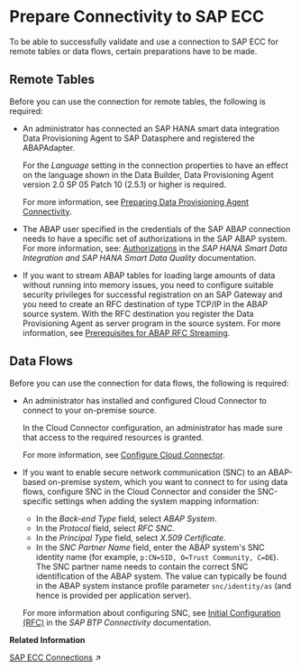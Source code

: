 <!-- loiocfc1b487fc014c8aa14af81bfa15a82d -->

# Prepare Connectivity to SAP ECC

To be able to successfully validate and use a connection to SAP ECC for remote tables or data flows, certain preparations have to be made.



<a name="loiocfc1b487fc014c8aa14af81bfa15a82d__prereq_rt_SAPECC"/>

## Remote Tables

Before you can use the connection for remote tables, the following is required:

-   An administrator has connected an SAP HANA smart data integration Data Provisioning Agent to SAP Datasphere and registered the ABAPAdapter.

    For the *Language* setting in the connection properties to have an effect on the language shown in the Data Builder, Data Provisioning Agent version 2.0 SP 05 Patch 10 \(2.5.1\) or higher is required.

    For more information, see [Preparing Data Provisioning Agent Connectivity](preparing-data-provisioning-agent-connectivity-f1a39d1.md).

-   The ABAP user specified in the credentials of the SAP ABAP connection needs to have a specific set of authorizations in the SAP ABAP system. For more information, see: [Authorizations](https://help.sap.com/viewer/7952ef28a6914997abc01745fef1b607/latest/en-US/bcc0ff2acd6a4476b2912ff4cd71cd91.html) in the *SAP HANA Smart Data Integration and SAP HANA Smart Data Quality* documentation.

-   If you want to stream ABAP tables for loading large amounts of data without running into memory issues, you need to configure suitable security privileges for successful registration on an SAP Gateway and you need to create an RFC destination of type TCP/IP in the ABAP source system. With the RFC destination you register the Data Provisioning Agent as server program in the source system. For more information, see [Prerequisites for ABAP RFC Streaming](prerequisites-for-abap-rfc-streaming-62adb44.md).




<a name="loiocfc1b487fc014c8aa14af81bfa15a82d__prereq_df_SAPECC"/>

## Data Flows

Before you can use the connection for data flows, the following is required:

-   An administrator has installed and configured Cloud Connector to connect to your on-premise source.

    In the Cloud Connector configuration, an administrator has made sure that access to the required resources is granted.

    For more information, see [Configure Cloud Connector](configure-cloud-connector-f289920.md).

-   If you want to enable secure network communication \(SNC\) to an ABAP-based on-premise system, which you want to connect to for using data flows, configure SNC in the Cloud Connector and consider the SNC-specific settings when adding the system mapping information:

    -   In the *Back-end Type* field, select *ABAP System*.
    -   In the *Protocol* field, select *RFC SNC*.
    -   In the *Principal Type* field, select *X.509 Certificate*.
    -   In the *SNC Partner Name* field, enter the ABAP system's SNC identity name \(for example, `p:CN=SID, O=Trust Community, C=DE`\). The SNC partner name needs to contain the correct SNC identification of the ABAP system. The value can typically be found in the ABAP system instance profile parameter `snc/identity/as` \(and hence is provided per application server\).

    For more information about configuring SNC, see [Initial Configuration \(RFC\)](https://help.sap.com/viewer/DRAFT/cca91383641e40ffbe03bdc78f00f681/Validation/en-US/f09eefe71d1e4d4484e1dd4b121585fb.html) in the *SAP BTP Connectivity* documentation.


**Related Information**  


[SAP ECC Connections](https://help.sap.com/viewer/9f36ca35bc6145e4acdef6b4d852d560/DEV_CURRENT/en-US/e546ccd61af54bf49a0f531a43fe0961.html "Use an SAP ECC connection to access data from virtual tables through RFC for ODP sources (extractors) and ABAP Dictionary tables from SAP ERP Central Component (SAP ECC) systems (on-premise). For source systems that don't have the ABAP Pipeline Engine extension installed, ODP extractors can be used as sources in data flows.") :arrow_upper_right:

